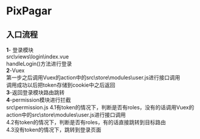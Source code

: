 # PixPagar

## 入口流程
**1**- 登录模块   
src\views\login\index.vue   
handleLogin()方法进行登录   
**2**-Vuex   
第一步之后调用Vuex的action中的src\store\modules\user.js进行接口调用   
调用成功以后把token存储到cookie中之后返回   
**3**-返回登录模块路由跳转   
**4**-permission模块进行拦截    
src\permission.js
4.1有token的情况下，判断是否有roles，没有的话调用Vuex的action中的src\store\modules\user.js进行接口调用   
4.2有token的情况下，判断是否有roles，有的话直接跳转到目标路由   
4.3没有token的情况下，跳转到登录页面   
 

